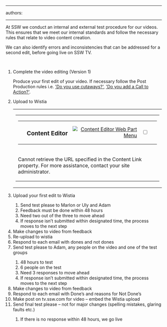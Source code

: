 

---
authors:

---




<span class='intro'> <p>At SSW we conduct an internal and external test procedure for our videos. This ensures that we meet our internal standards and follow the necessary rules that relate to video content creation. </p>
<p>We can also identify errors and inconsistencies that can be addressed for a second edit, before going live on SSW TV.</p> </span>

<br><ol><li>Complete the video editing (Version 1)</li>
<p>Produce your first edit of your video. If necessary follow the Post Production rules i.e. <a href="/DesignandPresentation/RulesToBetterVideoRecording/Pages/Do-you-use-cutaways.aspx">'Do you use cutaways?'</a>, <a href="/DesignandPresentation/RulesToBetterVideoRecording/Pages/Adding-a-call-to-action.aspx">'Do you add a Call to Action?'</a>.</p>
<li>Upload to Wistia <div class="ms-rtestate-read ms-rte-wpbox"><div id="div_3b228877-180c-438b-beb6-1156e69449bf" class="ms-reusableTextView"><table cellspacing="0" cellpadding="0" style="width&#58;100%;"><tbody><tr><td id="MSOZoneCell_WebPartWPQ3" class="s4-wpActive" valign="top"><table class="s4-wpTopTable" border="0" cellspacing="0" cellpadding="0" width="100%"><tbody><tr><td><table border="0" cellspacing="0" cellpadding="0" width="100%"><tbody><tr class="ms-WPHeader"><td class="ms-wpTdSpace" align="left">&#160;</td>
<td id="WebPartTitleWPQ3" class="ms-WPHeaderTd" title="Content Editor - Allows authors to enter rich text content."><h3 class="ms-standardheader ms-WPTitle" style="text-align&#58;justify;"><nobr><span>Content Editor</span><span id="WebPartCaptionWPQ3"></span></nobr></h3></td>
<td id="msomenuid2" class="ms-WPHeaderTdMenu" align="right"><span style="display&#58;none;"><menu id="MSOMenu_WebPartMenu" class="ms-SrvMenuUI"></menu>
<span style="display&#58;none;"><menu id="MSOMenu_ConnectionsWebPartWPQ3" class="ms-SrvMenuUI"></menu></span></span><div class="ms-WPMenuDiv"><a id="WebPartWPQ3_MenuLink" class="ms-wpselectlink" title="Content Editor Web Part Menu" href="/DesignandPresentation/RulesToBetterVideoRecording/Pages/testing-rule.aspx#"><img class="ms-WPHeaderMenuImg" alt="Content Editor Web Part Menu" src="/_layouts/images/wpmenuarrow.png" style="border-right-width&#58;0px;border-top-width&#58;0px;border-bottom-width&#58;0px;border-left-width&#58;0px;" /></a></div></td>
<td class="ms-WPHeaderTdSelection"><span class="ms-WPHeaderTdSelSpan"><input id="SelectionCbxWebPartWPQ3" class="ms-WPHeaderCbxHidden" title="Select or deselect Content Editor Web Part" type="checkbox" /></span></td>
<td class="ms-wpTdSpace" align="left">&#160;</td></tr></tbody></table></td></tr>
<tr><td class="ms-WPBorder" valign="top"><div id="WebPartWPQ3" class="ms-WPBody ms-wpContentDivSpace" webpartid="aba1a6f9-ab06-4020-967d-8a126e9bd050"><p class="UserGeneric">Cannot retrieve the URL specified in the Content Link property. For more assistance, contact your site administrator.</p></div></td></tr></tbody></table></td></tr></tbody></table></div>
<span class="ms-reusableTextView"></span><div id="vid_3b228877-180c-438b-beb6-1156e69449bf" style="display&#58;none;"></div></div>
</li>
<li>Upload your first edit to Wistia</li>
<ol><li>Send test please to Marlon or Uly and Adam</li>
<li>Feedback must be done within 48 hours</li>
<li>Need two out of the three to move ahead</li>
<li>If response isn’t submitted within designated time, the process moves to the next step</li></ol>
<li>Make changes to video from feedback</li>
<li>Re-upload to wistia</li>
<li>Respond to each email with dones and not dones</li>
<li>Send test please to Adam, any people on the video and one of the test groups</li>
<ol><li>48 hours to test</li>
<li>6 people on the test</li>
<li>Need 3 responses to move ahead</li>
<li>If response isn’t submitted within designated time, the process moves to the next step</li></ol>
<li>Make changes to video from feedback</li>
<li>Respond to each email with Done’s and reasons for Not Done’s</li>
<li>Make post on tv.ssw.com for video – embed the Wistia upload</li>
<li>Send final test please – not for major changes (spelling mistakes, glaring faults etc.)</li>
<ol><li>If there is no response within 48 hours, we go live</li></ol></ol>


